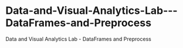 # Data-and-Visual-Analytics-Lab---DataFrames-and-Preprocess
Data and Visual Analytics Lab - DataFrames and Preprocess
